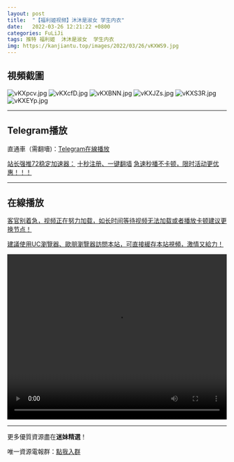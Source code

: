 ```yaml
---
layout: post
title:  "【福利姬视频】沐沐是淑女 学生内衣"
date:   2022-03-26 12:21:22 +0800
categories: FuLiJi
tags: 推特 福利姬  沐沐是淑女  学生内衣
img: https://kanjiantu.top/images/2022/03/26/vKXWS9.jpg
---
```



## 視頻截圖

![vKXpcv.jpg](https://kanjiantu.top/images/2022/03/26/vKXpcv.jpg)
![vKXcfD.jpg](https://kanjiantu.top/images/2022/03/26/vKXcfD.jpg)
![vKXBNN.jpg](https://kanjiantu.top/images/2022/03/26/vKXBNN.jpg)
![vKXJZs.jpg](https://kanjiantu.top/images/2022/03/26/vKXJZs.jpg)
![vKXS3R.jpg](https://kanjiantu.top/images/2022/03/26/vKXS3R.jpg)
![vKXEYp.jpg](https://kanjiantu.top/images/2022/03/26/vKXEYp.jpg)
* * *
## Telegram播放

直通車（需翻墻)：[Telegram在線播放](https://t.me/mimeijingxuan/360)

<u>站长强推72稳定加速器：</u> [十秒注册、一键翻墙](https://www.mimei.blog/skip/vpn.html)
<u>急速秒播不卡顿，限时活动更优惠！！！</u>
* * *
## 在線播放
<u>客官别着急，视频正在努力加载，如长时间等待视频无法加载或者播放卡顿建议更换节点！</u>

<u>建議使用UC瀏覽器、歐朋瀏覽器訪問本站，可直接緩存本站視頻，激情又給力！</u>
<center><video src="https://cdn.publer.io/uploads/videos/6246c699db279736bfa80d94/5640917333abb29dc8aa597134a4742e.mp4" width="100%" height="380px" controls="controls"></video></center>


* * *
更多優質資源盡在**迷妹精選**！

唯一資源電報群：[點我入群](https://t.me/mimeijingxuan)



